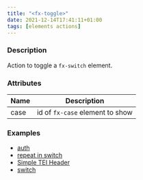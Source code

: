 ```yaml
---
title: "<fx-toggle>"
date: 2021-12-14T17:41:11+01:00
tags: [elements actions]
---
```


### Description

Action to toggle a `fx-switch` element.

### Attributes

| Name | Description |
|------|-------------|
| case | id of `fx-case` element to show |

### Examples
* [auth](../demo/auth.html)
* [repeat in switch](../demo/repeat-in-switch.html)
* [Simple TEI Header](../demo/simple-tei-header.html)
* [switch](../demo/switch.html)





